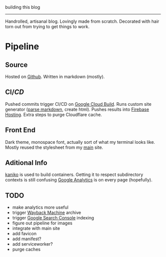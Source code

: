 building this blog

---

Handrolled, artisanal blog.
Lovingly made from scratch.
Decorated with hair torn out from trying to get things to work.

# Pipeline

## Source

Hosted on [Github](https://github.com/seankhliao/com-seankhliao-blog).
Written in markdown (mostly).

## CI/_CD_

Pushed commits trigger CI/CD on [Google Cloud Build](https://cloud.google.com/cloud-build/).
Runs custom site generator ([parse markdown](https://github.com/russross/blackfriday), create html).
Pushes results into [Firebase Hosting](https://firebase.google.com/products/hosting/).
Extra steps to purge Cloudflare cache.

## Front End

Dark theme, monospace font, actually sort of what my terminal looks like.
Mostly reused the stylesheet from my [main](https://seankhliao.com) site.

## Aditional Info

[kaniko](https://github.com/GoogleContainerTools/kaniko) is used to build containers.
Getting it to respect subdirectory contexts is still confusing
[Google Analytics](https://analytics.google.com/analytics/web/) is on every page (hopefully).

## TODO

- make analytics more useful
- trigger [Wayback Machine](web.archive.org) archive
- trigger [Google Search Console](https://search.google.com/search-console/about) indexing
- figure out pipeline for images
- integrate with main site
- add favicon
- add manifest?
- add serviceworker?
- purge caches
